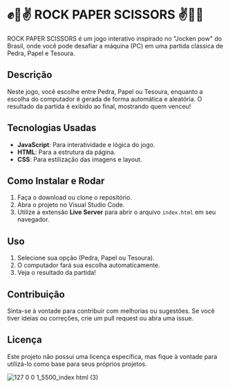 # **✊🤚✌️ ROCK PAPER SCISSORS ✌️🤚✊**

ROCK PAPER SCISSORS é um jogo interativo inspirado no "Jocken pow" do Brasil, onde você pode desafiar a máquina (PC) em uma partida clássica de Pedra, Papel e Tesoura.

## Descrição

Neste jogo, você escolhe entre Pedra, Papel ou Tesoura, enquanto a escolha do computador é gerada de forma automática e aleatória. O resultado da partida é exibido ao final, mostrando quem venceu!

## Tecnologias Usadas

- **JavaScript**: Para interatividade e lógica do jogo.
- **HTML**: Para a estrutura da página.
- **CSS**: Para estilização das imagens e layout.

## Como Instalar e Rodar

1. Faça o download ou clone o repositório.
2. Abra o projeto no Visual Studio Code.
3. Utilize a extensão **Live Server** para abrir o arquivo `index.html` em seu navegador.

## Uso

1. Selecione sua opção (Pedra, Papel ou Tesoura).
2. O computador fará sua escolha automaticamente.
3. Veja o resultado da partida!

## Contribuição

Sinta-se à vontade para contribuir com melhorias ou sugestões. Se você tiver ideias ou correções, crie um pull request ou abra uma issue.

## Licença

Este projeto não possui uma licença específica, mas fique à vontade para utilizá-lo como base para seus próprios projetos.

![127 0 0 1_5500_index html (3)](https://github.com/user-attachments/assets/2ace108d-76db-4c0e-b74c-991f7a516bd3)

